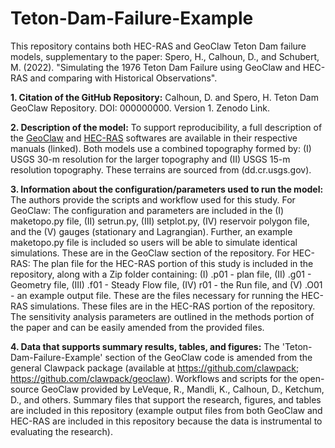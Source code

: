 # Teton-Dam-Failure-Example
This repository contains both HEC-RAS and GeoClaw Teton Dam failure models, supplementary to the paper: Spero, H., Calhoun, D., and Schubert, M. (2022). "Simulating the 1976 Teton Dam Failure using GeoClaw and HEC-RAS and comparing with Historical Observations".

**1. Citation of the GitHub Repository:** Calhoun, D. and Spero, H. Teton Dam GeoClaw Repository. DOI: 000000000. Version 1. Zenodo Link.

**2. Description of the model:** To support reproducibility, a full description of the [GeoClaw](http://www.clawpack.org/geoclaw) and [HEC-RAS](https://www.hec.usace.army.mil/software/hec-ras/documentation/HEC-RAS_5.0.7_Release_Notes.pdf) softwares are available in their respective manuals (linked). Both models use a combined topography formed by: (I) USGS 30-m resolution for the larger topography and (II) USGS 15-m resolution topography. These terrains are sourced from (dd.cr.usgs.gov). 

**3. Information about the configuration/parameters used to run the model:** The authors provide the scripts and workflow used for this study. For GeoClaw: The configuration and parameters are included in the (I) maketopo.py file, (II) setrun.py, (III) setplot.py, (IV) reservoir polygon file, and the (V) gauges (stationary and Lagrangian). Further, an example maketopo.py file is included so users will be able to simulate identical simulations. These are in the GeoClaw section of the repository.
For HEC-RAS: The plan file for the HEC-RAS portion of this study is included in the repository, along with a Zip folder containing: (I) .p01 - plan file, (II) .g01 - Geometry file, (III) .f01 - Steady Flow file, (IV) r01 - the Run file, and (V) .O01 - an example output file. These are the files necessary for running the HEC-RAS simulations. These files are in the HEC-RAS portion of the repository. The sensitivity analysis parameters are outlined in the methods portion of the paper and can be easily amended from the provided files.

**4. Data that supports summary results, tables, and figures:**
The 'Teton-Dam-Failure-Example' section of the GeoClaw code is amended from the general Clawpack package (available at https://github.com/clawpack; https://github.com/clawpack/geoclaw). Workflows and scripts for the open-source GeoClaw provided by LeVeque, R., Mandli, K., Calhoun, D., Ketchum, D., and others. Summary files that support the research, figures, and tables are included in this repository (example output files from both GeoClaw and HEC-RAS are included in this repository because the data is instrumental to evaluating the research).


